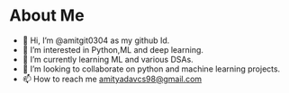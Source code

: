 # About Me
- 👋 Hi, I’m @amitgit0304 as my github Id.
- 👀 I’m interested in Python,ML and deep learning. 
- 🌱 I’m currently learning ML and various DSAs.
- 💞️ I’m looking to collaborate on python and machine learning projects.
- 📫 How to reach me amityadavcs98@gmail.com

<!---
amitgit0304/amitgit0304 is a ✨ special ✨ repository because its `README.md` (this file) appears on your GitHub profile.
You can click the Preview link to take a look at your changes.
--->
